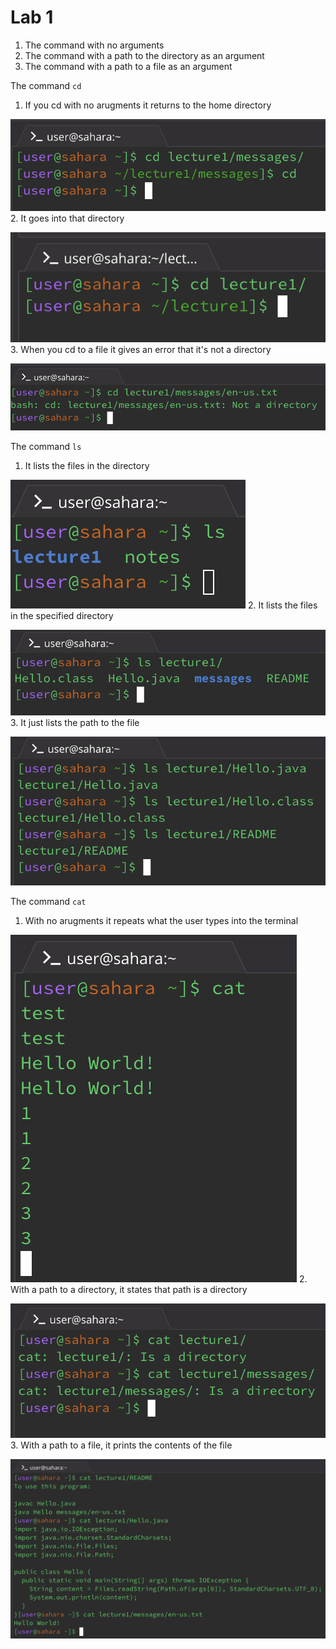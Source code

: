 # Lab 1

1. The command with no arguments
2. The command with a path to the directory as an argument
3. The command with a path to a file as an argument

The command `cd`

1. If you cd with no arugments it returns to the home directory

 ![Image](lab1_files/cd_no_arguments_ex.png)
2. It goes into that directory                  

 ![Image](lab1_files/cd_directory.png)
3. When you cd to a file it gives an error that it's not a directory

 ![Image](lab1_files/cd_to_file.png)


The command `ls`

1. It lists the files in the directory                

 ![Image](lab1_files/ls_no_args.png)
2. It lists the files in the specified directory

 ![Image](lab1_files/ls_path_directory.png)
3. It just lists the path to the file

 ![Image](lab1_files/ls_to_file.png)


The command `cat`

1. With no arugments it repeats what the user types into the terminal          

 ![Image](lab1_files/cat_no_args.png)
2. With a path to a directory, it states that path is a directory

 ![Image](lab1_files/cat_to_directory.png)
3. With a path to a file, it prints the contents of the file

 ![Image](lab1_files/cat_to_file.png)
